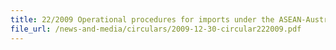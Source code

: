 ```yaml
---
title: 22/2009 Operational procedures for imports under the ASEAN-Australia-New Zealand Free Trade Area (AANZFTA) Agreement
file_url: /news-and-media/circulars/2009-12-30-circular222009.pdf
---
```

